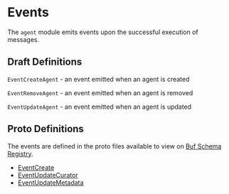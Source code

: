 # Events

The `agent` module emits events upon the successful execution of messages.

## Draft Definitions

`EventCreateAgent` - an event emitted when an agent is created

`EventRemoveAgent` - an event emitted when an agent is removed

`EventUpdateAgent` - an event emitted when an agent is updated

## Proto Definitions

The events are defined in the proto files available to view on [Buf Schema Registry](https://buf.build/chora/geonode).

<!-- listed alphabetically -->

- [EventCreate](https://buf.build/chora/geonode/docs/main:chora.geonode.v1#chora.geonode.v1.EventCreate)
- [EventUpdateCurator](https://buf.build/chora/geonode/docs/main:chora.geonode.v1#chora.geonode.v1.EventUpdateCurator)
- [EventUpdateMetadata](https://buf.build/chora/geonode/docs/main:chora.geonode.v1#chora.geonode.v1.EventUpdateMetadata)
